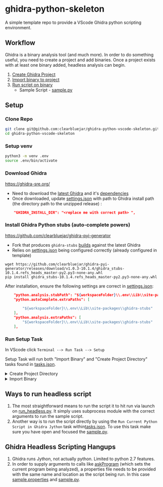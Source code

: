 # ghidra-python-skeleton

A simple template repo to provide a VScode Ghidra python scripting environment.


## Workflow

Ghidra is a binary analysis tool (and much more). In order to do something useful, you need to create a project and add binaries. Once a project exists with at least one binary added, headless analysis can begin. 

1. [Create Ghidra Project](.vscode/tasks.json)
2. [Import binary to project](.vscode/tasks.json)
3. [Run script on binary](run_headless.py)
   - Sample Script - [sample.py](sample.py)

## Setup

### Clone Repo

```bash
git clone git@github.com:clearbluejar/ghidra-python-vscode-skeleton.git
cd ghidra-python-vscode-skeleton
```

### Setup venv
```bash
python3 -m venv .env
source .env/bin/activate
```

### Download  Ghidra

https://ghidra-sre.org/ 
   - Need to download the [latest Ghidra](https://github.com/NationalSecurityAgency/ghidra/releases/latest) and it's [dependencies](https://ghidra-sre.org/InstallationGuide.html#Requirements)
   - Once downloaded, update [settings.json](.vscode/settings.json) with path to Ghidra install path (the directory path to the unzipped release)
:
```json
    "GHIDRA_INSTALL_DIR": "<replace me with correct path> ",
```

### Install Ghidra Python stubs (auto-complete powers)

https://github.com/clearbluejar/ghidra-pyi-generator
- Fork that produces `ghidra-stubs` [builds](https://github.com/clearbluejar/ghidra-pyi-generator/releases/latest) against the latest Ghidra
- Relies on [settings.json](.vscode/settings.json) being configured correctly (already configured in template)

```
wget https://github.com/clearbluejar/ghidra-pyi-generator/releases/download/v1.0.3-10.1.4/ghidra_stubs-10.1.4.refs_heads_master-py2.py3-none-any.whl
pip install ghidra_stubs-10.1.4.refs_heads_master-py2.py3-none-any.whl
```

After installation, ensure the following settings are correct in [settings.json](.vscode/settings.json):
```json
    "python.analysis.stubPath": "${workspaceFolder}\\.env\\Lib\\site-packages\\ghidra-stubs",
    "python.autoComplete.extraPaths": [
        
        "${workspaceFolder}\\.env\\Lib\\site-packages\\ghidra-stubs"
    ],
    "python.analysis.extraPaths": [
        "${workspaceFolder}\\.env\\Lib\\site-packages\\ghidra-stubs"
    ],
```

### Run Setup Task

In VScode click `Terminal --> Run Task --> Setup`

Setup Task will run both "Import Binary" and "Create Project Directory" tasks found in [tasks.json](.vscode/tasks.json).

<details><summary>Create Project Directory</summary>

```powershell
> Executing task: mkdir -p C:\Users\user\source\ghidra-python-skeleton\.ghidra_project_files <



    Directory: C:\Users\user\source\ghidra-python-skeleton


Mode                 LastWriteTime         Length Name
----                 -------------         ------ ----
d-----        2022-05-08  12:55 AM                .ghidra_project_files



Terminal will be reused by tasks, press any key to close it.
```
</details>

<details><summary>Import Binary</summary>

```console
> Executing task: C:\Users\user\Downloads\ghidra_10.1.4_PUBLIC_20220519\ghidra_10.1.4_PUBLIC\support\analyzeHeadless.bat C:\Users\user\source\ghidra-python-skeleton\.ghidra_project_files sample_project -import C:\Users\user\source\ghidra-python-skeleton\.env\Scripts\python.exe -overwrite <

INFO  Using log config file: jar:file:/C:/Users/user/Downloads/ghidra_10.1.4_PUBLIC_20220519/ghidra_10.1.4_PUBLIC/Ghidra/Framework/Generic/lib/Generic.jar!/generic.log4j.xml (LoggingInitialization)  
INFO  Using log file: C:\Users\user\.ghidra\.ghidra_10.1.4_PUBLIC\application.log (LoggingInitialization)  
INFO  Loading user preferences: C:\Users\user\.ghidra\.ghidra_10.1.4_PUBLIC\preferences (Preferences)
INFO  Loading previous preferences: C:\Users\user\.ghidra\.ghidra_10.1.3_PUBLIC\preferences (Preferences)
INFO  Class search complete (973 ms) (ClassSearcher)  
INFO  Initializing SSL Context (SSLContextInitializer)  
INFO  Initializing Random Number Generator... (SecureRandomFactory)  
INFO  Random Number Generator initialization complete: SHA1PRNG (SecureRandomFactory)  
INFO  Trust manager disabled, cacerts have not been set (ApplicationTrustManagerFactory)
WARNING: An illegal reflective access operation has occurred
WARNING: Illegal reflective access by org.apache.felix.framework.URLHandlers (file:/C:/Users/user/Downloads/ghidra_10.1.4_PUBLIC_20220519/ghidra_10.1.4_PUBLIC/Ghidra/Features/Base/lib/org.apache.felix.framework-6.0.3.jar) to constructor sun.net.www.protocol.file.Handler()
WARNING: Please consider reporting this to the maintainers of org.apache.felix.framework.URLHandlers
WARNING: Use --illegal-access=warn to enable warnings of further illegal reflective access operations
WARNING: All illegal access operations will be denied in a future release
INFO  HEADLESS Script Paths:
    C:\Users\user\Downloads\ghidra_10.1.4_PUBLIC_20220519\ghidra_10.1.4_PUBLIC\Ghidra\Features\Python\ghidra_scripts
    C:\Users\user\Downloads\ghidra_10.1.4_PUBLIC_20220519\ghidra_10.1.4_PUBLIC\Ghidra\Features\VersionTracking\ghidra_scripts
    C:\Users\user\.ghidra\.ghidra_10.1.4_PUBLIC\Extensions\PatchDiffCorrelator\ghidra_scripts
    C:\Users\user\Downloads\ghidra_10.1.4_PUBLIC_20220519\ghidra_10.1.4_PUBLIC\Ghidra\Debug\Debugger\ghidra_scripts
    C:\Users\user\Downloads\ghidra_10.1.4_PUBLIC_20220519\ghidra_10.1.4_PUBLIC\Ghidra\Features\Decompiler\ghidra_scripts
    C:\Users\user\Downloads\ghidra_10.1.4_PUBLIC_20220519\ghidra_10.1.4_PUBLIC\Ghidra\Processors\DATA\ghidra_scripts
    C:\Users\user\ghidra_scripts
    C:\Users\user\Downloads\ghidra_10.1.4_PUBLIC_20220519\ghidra_10.1.4_PUBLIC\Ghidra\Debug\Debugger-agent-dbgmodel-traceloader\ghidra_scripts
    C:\Users\user\Downloads\ghidra_10.1.4_PUBLIC_20220519\ghidra_10.1.4_PUBLIC\Ghidra\Features\FileFormats\ghidra_scripts
    C:\Users\user\Downloads\ghidra_10.1.4_PUBLIC_20220519\ghidra_10.1.4_PUBLIC\Ghidra\Processors\PIC\ghidra_scripts
    C:\Users\user\Downloads\ghidra_10.1.4_PUBLIC_20220519\ghidra_10.1.4_PUBLIC\Ghidra\Features\BytePatterns\ghidra_scripts
    C:\Users\user\Downloads\ghidra_10.1.4_PUBLIC_20220519\ghidra_10.1.4_PUBLIC\Ghidra\Features\MicrosoftCodeAnalyzer\ghidra_scripts
    C:\Users\user\Downloads\ghidra_10.1.4_PUBLIC_20220519\ghidra_10.1.4_PUBLIC\Ghidra\Processors\8051\ghidra_scripts
    C:\Users\user\Downloads\ghidra_10.1.4_PUBLIC_20220519\ghidra_10.1.4_PUBLIC\Ghidra\Features\Base\ghidra_scripts
    C:\Users\user\Downloads\ghidra_10.1.4_PUBLIC_20220519\ghidra_10.1.4_PUBLIC\Ghidra\Features\FunctionID\ghidra_scripts
    C:\Users\user\Downloads\ghidra_10.1.4_PUBLIC_20220519\ghidra_10.1.4_PUBLIC\Ghidra\Features\GnuDemangler\ghidra_scripts (HeadlessAnalyzer)
INFO  HEADLESS: execution starts (HeadlessAnalyzer)
INFO  Opening existing project: C:\Users\user\source\ghidra-python-skeleton\.ghidra_project_files\sample_project (HeadlessAnalyzer)
INFO  Opening project: C:\Users\user\source\ghidra-python-skeleton\.ghidra_project_files\sample_project (HeadlessProject)  
INFO  REPORT: Processing input files:  (HeadlessAnalyzer)  
INFO       project: C:\Users\user\source\ghidra-python-skeleton\.ghidra_project_files\sample_project (HeadlessAnalyzer)
INFO  IMPORTING: C:\Users\user\source\ghidra-python-skeleton\.env\Scripts\python.exe (HeadlessAnalyzer)  
INFO  /python.exe: file deleted (user) (LocalFileSystem)
INFO  Deleted local file python.exe (GhidraFileData)
WARN  REPORT: Removed conflicting program file from project: /python.exe (HeadlessAnalyzer)  
INFO  REPORT: Import succeeded with language "x86:LE:64:default" and cspec "windows" for file: C:\Users\user\source\ghidra-python-skeleton\.env\Scripts\python.exe (HeadlessAnalyzer)  
INFO  ANALYZING all memory and code: C:\Users\user\source\ghidra-python-skeleton\.env\Scripts\python.exe (HeadlessAnalyzer)  
WARN  Symbol directory missing control files, guessing storage scheme as level 1: C:\symbols (LocalSymbolStore)  
INFO  Skipping PDB processing: failed to locate PDB file in configured locations (PdbUniversalAnalyzer)  
INFO  Use a script to set the PDB file location. I.e.,
    PdbAnalyzer.setPdbFileOption(currentProgram, new File("/path/to/pdb/file.pdb")); or
    PdbUniversalAnalyzer.setPdbFileOption(currentProgram, new File("/path/to/pdb/file.pdb"));
Or set the symbol server search configuration using:    PdbPlugin.saveSymbolServerServiceConfig(...);
 This must be done using a pre-script (prior to analysis). (PdbUniversalAnalyzer)
INFO  Packed database cache: C:\Users\user\AppData\Local\Ghidra\packed-db-cache (PackedDatabaseCache)  
INFO  -----------------------------------------------------
    ASCII Strings                              0.377 secs
    Apply Data Archives                        0.117 secs
    Call Convention ID                         0.827 secs
    Call-Fixup Installer                       0.010 secs
    Create Address Tables                      0.027 secs
    Create Address Tables - One Time           0.041 secs
    Create Function                            0.209 secs
    Data Reference                             0.083 secs
    Decompiler Parameter ID                    4.542 secs
    Decompiler Switch Analysis                 1.306 secs
    Demangler Microsoft                        0.033 secs
    Disassemble                                0.125 secs
    Disassemble Entry Points                   0.804 secs
    Embedded Media                             0.013 secs
    External Entry References                  0.000 secs
    Function ID                                0.522 secs
    Function Start Search                      0.013 secs
    Non-Returning Functions - Discovered       0.063 secs
    Non-Returning Functions - Known            0.003 secs
    PDB Universal                              0.129 secs
    Reference                                  0.076 secs
    Scalar Operand References                  0.205 secs
    Shared Return Calls                        0.037 secs
    Stack                                      1.575 secs
    Subroutine References                      0.076 secs
    Subroutine References - One Time           0.006 secs
    Windows x86 PE Exception Handling          0.861 secs
    Windows x86 PE RTTI Analyzer               0.081 secs
    WindowsResourceReference                   0.762 secs
    x86 Constant Reference Analyzer            1.535 secs
-----------------------------------------------------
     Total Time   14 secs
-----------------------------------------------------
 (AutoAnalysisManager)
INFO  REPORT: Analysis succeeded for file: C:\Users\user\source\ghidra-python-skeleton\.env\Scripts\python.exe (HeadlessAnalyzer)  
INFO  REPORT: Save succeeded for file: /python.exe (HeadlessAnalyzer)  

Terminal will be reused by tasks, press any key to close it.
```
</details>

## Ways to run headless script

1. The most straightforward means to run the script it to hit run via launch on [run_headless.py](run_headless.py). It simply uses subprocess module with the correct arguments to run the sample script. 
2. Another way is to run the script directly by using the `Run Current Python Script in Ghidra Jython` task within[tasks.json](.vscode/tasks.json).  To use this task make sure you have open and focused the [sample.py](sample.py).


## Ghidra Headless Scripting Hangups 

1. Ghidra runs Jython, not actually python. Limited to python 2.7 features. 
2. In order to supply arguments to calls like [askProgram](https://ghidra.re/ghidra_docs/api/ghidra/app/script/GhidraScript.html#askProgram(java.lang.String)) (which sets the current program being analyzed), a properties file needs to be provided with the same name and location as the script being run. In this case [sample.properties](sample.properties) and [sample.py](sample.py).

